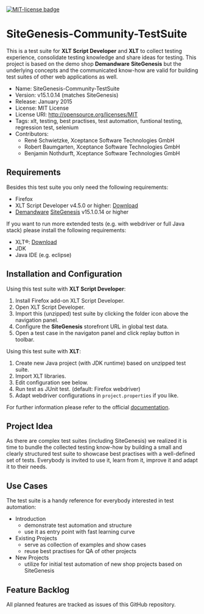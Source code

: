 <a href="http://github.com/dataduke/xlt-testsuite-documentation/blob/master/LICENSE.md" target="_blank"><img src="http://img.shields.io/badge/License-MIT-blue.svg" alt="MIT-license badge"></a>

# SiteGenesis-Community-TestSuite

This is a test suite for __XLT Script Developer__ and __XLT__ to collect testing experience, consolidate testing knowledge and share ideas for testing. This project is based on the demo shop __Demandware__ __SiteGenesis__ but the underlying concepts and the communicated know-how are valid for building test suites of other web applications as well.

- Name: SiteGenesis-Community-TestSuite
- Version: v15.1.0.14 (matches SiteGenesis)
- Release: January 2015
- License: MIT License
- License URI: http://opensource.org/licenses/MIT
- Tags: xlt, testing, best practises, test automation, funtional testing, regression test, selenium
- Contributors:
    - René Schwietzke, Xceptance Software Technologies GmbH
    - Robert Baumgarten, Xceptance Software Technologies GmbH
    - Benjamin Nothdurft, Xceptance Software Technologies GmbH

## Requirements

Besides this test suite you only need the following requirements:

- Firefox
- XLT Script Developer v4.5.0 or higher: [Download](https://www.xceptance.com/en/xlt/download.html)
- [Demandware](http://www.demandware.com/) [SiteGenesis](ttp://www.demandware.com/on/demandware.store/Sites-SiteGenesis-Site) v15.1.0.14 or higher

If you want to run more extended tests (e.g. with webdriver or full Java stack) please install the following requirements:

- XLT&reg;: [Download](https://www.xceptance.com/en/xlt/download.html)
- JDK
- Java IDE (e.g. eclipse)

## Installation and Configuration

Using this test suite with **XLT Script Developer**:

1. Install Firefox add-on XLT Script Developer.
2. Open XLT Script Developer.
3. Import this (unzipped) test suite by clicking the folder icon above the navigation panel.
4. Configure the **SiteGenesis** storefront URL in global test data.
5. Open a test case in the navigaton panel and click replay button in toolbar.

Using this test suite with **XLT**:

1. Create new Java project (with JDK runtime) based on unzipped test suite.
2. Import XLT libraries.
2. Edit configuration see below.
4. Run test as JUnit test. (default: Firefox webdriver)
5. Adapt webdriver configurations in `project.properties` if you like.

For further information please refer to the official [documentation](https://lab.xceptance.de/releases/xlt/latest/).

## Project Idea

As there are complex test suites (including SiteGenesis) we realized it is time to bundle the collected testing know-how by building a small and clearly structured test suite to showcase best practises with a well-defined set of tests. Everybody is invited to use it, learn from it, improve it and adapt it to their needs.

## Use Cases

The test suite is a handy reference for everybody interested in test automation:

- Introduction
    - demonstrate test automation and structure
    - use it as entry point with fast learning curve
- Existing Projects 
    - serve as collection of examples and show cases
    - reuse best practises for QA of other projects 
- New Projects
    - utilize for initial test automation of new shop projects based on SiteGenesis

## Feature Backlog

All planned features are tracked as issues of this GitHub repository.
